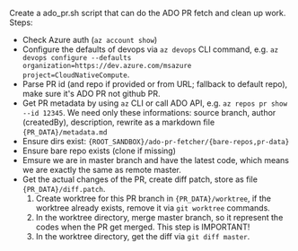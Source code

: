 Create a ado_pr.sh script that can do the ADO PR fetch and clean up work. Steps:
- Check Azure auth (`az account show`)
- Configure the defaults of devops via `az devops` CLI command, e.g. `az devops configure --defaults organization=https://dev.azure.com/msazure project=CloudNativeCompute`.
- Parse PR id (and repo if provided or from URL; fallback to default repo), make sure it's ADO PR not github PR.
- Get PR metadata by using `az` CLI or call ADO API, e.g. `az repos pr show --id 12345`. We need only these informations: source branch, author (createdBy), description, rewrite as a markdown file `{PR_DATA}/metadata.md`
- Ensure dirs exist: `{ROOT_SANDBOX}/ado-pr-fetcher/{bare-repos,pr-data}`
- Ensure bare repo exists (clone if missing)
- Emsure we are in master branch and have the latest code, which means we are exactly the same as remote master.
- Get the actual changes of the PR, create diff patch, store as file `{PR_DATA}/diff.patch`.
    1. Create worktree for this PR branch in `{PR_DATA}/worktree`, if the worktree already exists, remove it via `git worktree` commands.
    2. In the worktree directory, merge master branch, so it represent the codes when the PR get merged. This step is IMPORTANT!
    3. In the worktree directory, get the diff via `git diff master`.
